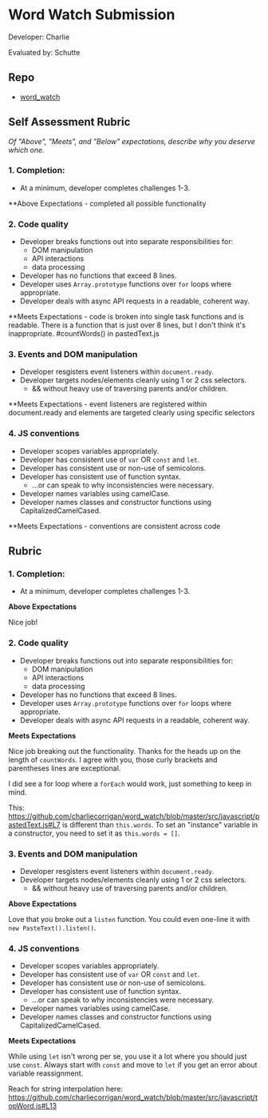 # Word Watch Submission

Developer: Charlie

Evaluated by: Schutte

## Repo

* [word_watch](https://github.com/charliecorrigan/word_watch)

## Self Assessment Rubric

*Of "Above", "Meets", and "Below" expectations, describe why you deserve which one.*

### 1. Completion:
  * At a minimum, developer completes challenges 1-3.

**Above Expectations - completed all possible functionality

### 2. Code quality
  * Developer breaks functions out into separate responsibilities for:
    * DOM manipulation
    * API interactions
    * data processing
  * Developer has no functions that exceed 8 lines.
  * Developer uses `Array.prototype` functions over `for` loops where appropriate.
  * Developer deals with async API requests in a readable, coherent way.

**Meets Expectations - code is broken into single task functions and is readable. There is a function that is just over 8 lines, but I don't think it's inappropriate. #countWords() in pastedText.js

### 3. Events and DOM manipulation
  * Developer resgisters event listeners within `document.ready`.
  * Developer targets nodes/elements cleanly using 1 or 2 css selectors.
    * && without heavy use of traversing parents and/or children.

**Meets Expectations - event listeners are registered within document.ready and elements are targeted clearly using specific selectors

### 4. JS conventions
  * Developer scopes variables appropriately.
  * Developer has consistent use of `var` OR `const` and `let`.
  * Developer has consistent use or non-use of semicolons.
  * Developer has consistent use of function syntax.
    * ...or can speak to why inconsistencies were necessary.
  * Developer names variables using camelCase.
  * Developer names classes and constructor functions using CapitalizedCamelCased.

**Meets Expectations - conventions are consistent across code

## Rubric

### 1. Completion:
  * At a minimum, developer completes challenges 1-3.

**Above Expectations**

Nice job!

### 2. Code quality
  * Developer breaks functions out into separate responsibilities for:
    * DOM manipulation
    * API interactions
    * data processing
  * Developer has no functions that exceed 8 lines.
  * Developer uses `Array.prototype` functions over `for` loops where appropriate.
  * Developer deals with async API requests in a readable, coherent way.

**Meets Expectations**

Nice job breaking out the functionality. Thanks for the heads up on the length of `countWords`. I agree with you, those curly brackets and parentheses lines are exceptional.

I did see a for loop where a `forEach` would work, just something to keep in mind.

This:
https://github.com/charliecorrigan/word_watch/blob/master/src/javascript/pastedText.js#L7
is different than `this.words`. To set an "instance" variable in a constructor,
you need to set it as `this.words = []`.

### 3. Events and DOM manipulation
  * Developer resgisters event listeners within `document.ready`.
  * Developer targets nodes/elements cleanly using 1 or 2 css selectors.
    * && without heavy use of traversing parents and/or children.

**Above Expectations**

Love that you broke out a `listen` function. You could even one-line it with `new PasteText().listen()`.

### 4. JS conventions
  * Developer scopes variables appropriately.
  * Developer has consistent use of `var` OR `const` and `let`.
  * Developer has consistent use or non-use of semicolons.
  * Developer has consistent use of function syntax.
    * ...or can speak to why inconsistencies were necessary.
  * Developer names variables using camelCase.
  * Developer names classes and constructor functions using CapitalizedCamelCased.

**Meets Expectations**

While using `let` isn't wrong per se, you use it a lot where you should just use
`const`. Always start with `const` and move to `let` if you get an error about
variable reassignment.

Reach for string interpolation here: https://github.com/charliecorrigan/word_watch/blob/master/src/javascript/topWord.js#L13

